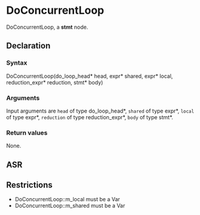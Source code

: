 <!-- This is an automatically generated file. Do not edit it manually. -->

# DoConcurrentLoop

DoConcurrentLoop, a **stmt** node.

## Declaration

### Syntax

DoConcurrentLoop(do_loop_head* head, expr* shared, expr* local, reduction_expr* reduction, stmt* body)

### Arguments
Input arguments are `head` of type do_loop_head*, `shared` of type expr*, `local` of type expr*, `reduction` of type reduction_expr*, `body` of type stmt*.

### Return values

None.

## ASR

<!-- Generate ASR using pickle. -->

## Restrictions

<!-- Generated from asr_verify.cpp. -->
* DoConcurrentLoop::m_local must be a Var
* DoConcurrentLoop::m_shared must be a Var